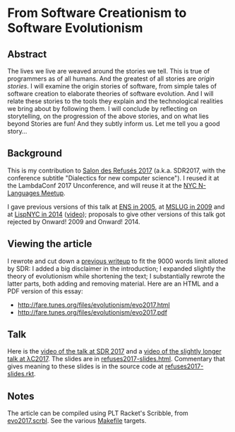 From Software Creationism to Software Evolutionism
==================================================

Abstract
--------

The lives we live are weaved around the stories we tell.
This is true of programmers as of all humans.
And the greatest of all stories are *origin stories*.
I will examine the origin stories of software,
from simple tales of software creation to elaborate theories of software evolution.
And I will relate these stories to the tools they explain
and the technological realities we bring about by following them.
I will conclude by reflecting on storytelling,
on the progression of the above stories, and on what lies beyond
Stories are fun! And they subtly inform us. Let me tell you a good story…


Background
----------

This is my contribution to
[Salon des Refusés 2017](https://refuses.github.io/)
(a.k.a. SDR2017, with the conference subtitle
"Dialectics for new computer science").
I reused it at the LambdaConf 2017 Unconference,
and will reuse it at the
[NYC N-Languages Meetup](https://www.meetup.com/nlanguages/events/238264966/).

I gave previous versions of this talk
at [ENS in 2005](http://fare.livejournal.com/95576.html),
at [MSLUG in 2009](https://webmail.iro.umontreal.ca/pipermail/mslug/2009-January/000348.html) and
at [LispNYC in 2014](https://www.meetup.com/LispNYC/events/171997342/)
([video](https://vimeo.com/152109286));
proposals to give other versions of this talk got rejected
by Onward! 2009 and Onward! 2014.


Viewing the article
-------------------

I rewrote and cut down a
[previous writeup](http://fare.tunes.org/computing/evolutionism.html)
to fit the 9000 words limit alloted by SDR:
I added a big disclaimer in the introduction;
I expanded slightly the theory of evolutionism while shortening the text;
I substantially rewrote the latter parts, both adding and removing material.
Here are an HTML and a PDF version of this essay:

  * http://fare.tunes.org/files/evolutionism/evo2017.html
  * http://fare.tunes.org/files/evolutionism/evo2017.pdf


Talk
----

Here is the [video of the talk at SDR 2017](https://youtu.be/wpkHSi_gXSM) and
a [video of the slightly longer talk at λC2017](https://youtu.be/sTTg3XgJAJg).
The slides are in
[refuses2017-slides.html](https://htmlpreview.github.com/?https://github.com/fare/evo2017/blob/master/refuses2017-slides.html).
Commentary that gives meaning to these slides is in the source code at
[refuses2017-slides.rkt](refuses2017-slides.rkt).


Notes
-----

The article can be compiled using PLT Racket's Scribble, from
[evo2017.scrbl](https://github.com/fare/evo2017/blob/master/evo2017.scrbl).
See the various [Makefile](https://github.com/fare/evo2017/blob/master/Makefile) targets.
